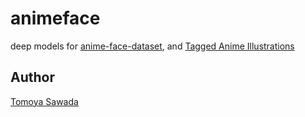 
# animeface

deep models for [anime-face-dataset](https://github.com/Mckinsey666/Anime-Face-Dataset), and [Tagged Anime Illustrations](https://www.kaggle.com/mylesoneill/tagged-anime-illustrations)

## Author

[Tomoya Sawada](https://github.com/STomoya)

